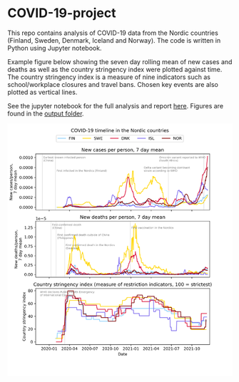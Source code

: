 COVID-19-project
================

This repo contains analysis of COVID-19 data from the Nordic countries
(Finland, Sweden, Denmark, Iceland and Norway). The code is written in
Python using Jupyter notebook.

Example figure below showing the seven day rolling mean of new cases and
deaths as well as the country stringency index were plotted against
time. The country stringency index is a measure of nine indicators such
as school/workplace closures and travel bans. Chosen key events are also
plotted as vertical lines.

See the jupyter notebook for the full analysis and report
[here](https://github.com/kriputest/covid-19-project/blob/main/covid-19.ipynb).
Figures are found in the [output
folder](https://github.com/kriputest/covid-19-project/tree/main/output).

<img src="./output/fig_1.png" width="2400" />
